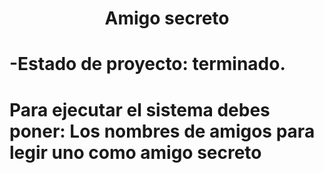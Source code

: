 <h1 align="center"> Amigo secreto </h1>
<h1>-Estado de proyecto: terminado. </h1>
<h1> Para ejecutar el sistema debes poner: Los nombres de amigos para legir uno como amigo secreto </h1>
